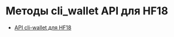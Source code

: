 ﻿# Методы cli_wallet API для HF18

* [API cli-wallet для HF18](/golosd/api-hf18/HF18-API-cli-wallet-reference.md)


